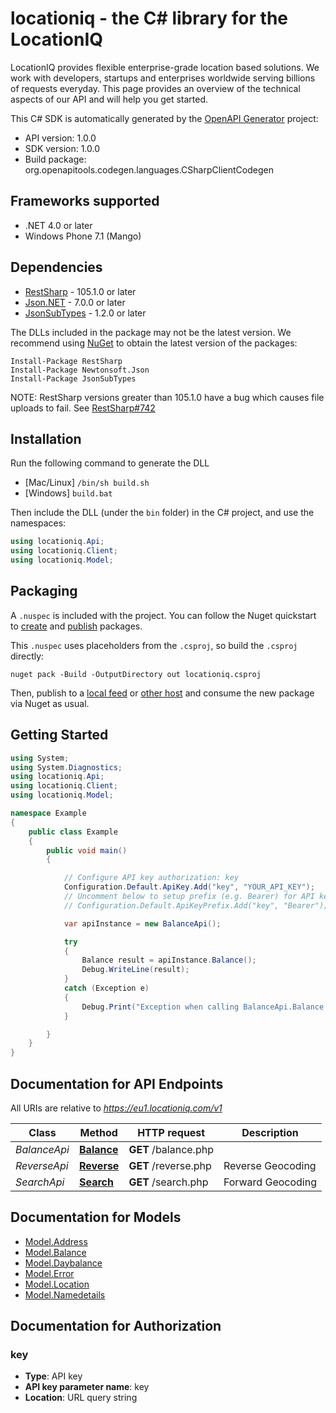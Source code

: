 # locationiq - the C# library for the LocationIQ

LocationIQ provides flexible enterprise-grade location based solutions. We work with developers, startups and enterprises worldwide serving billions of requests everyday. This page provides an overview of the technical aspects of our API and will help you get started.

This C# SDK is automatically generated by the [OpenAPI Generator](https://openapi-generator.tech) project:

- API version: 1.0.0
- SDK version: 1.0.0
- Build package: org.openapitools.codegen.languages.CSharpClientCodegen

<a name="frameworks-supported"></a>
## Frameworks supported
- .NET 4.0 or later
- Windows Phone 7.1 (Mango)

<a name="dependencies"></a>
## Dependencies
- [RestSharp](https://www.nuget.org/packages/RestSharp) - 105.1.0 or later
- [Json.NET](https://www.nuget.org/packages/Newtonsoft.Json/) - 7.0.0 or later
- [JsonSubTypes](https://www.nuget.org/packages/JsonSubTypes/) - 1.2.0 or later

The DLLs included in the package may not be the latest version. We recommend using [NuGet](https://docs.nuget.org/consume/installing-nuget) to obtain the latest version of the packages:
```
Install-Package RestSharp
Install-Package Newtonsoft.Json
Install-Package JsonSubTypes
```

NOTE: RestSharp versions greater than 105.1.0 have a bug which causes file uploads to fail. See [RestSharp#742](https://github.com/restsharp/RestSharp/issues/742)

<a name="installation"></a>
## Installation
Run the following command to generate the DLL
- [Mac/Linux] `/bin/sh build.sh`
- [Windows] `build.bat`

Then include the DLL (under the `bin` folder) in the C# project, and use the namespaces:
```csharp
using locationiq.Api;
using locationiq.Client;
using locationiq.Model;
```
<a name="packaging"></a>
## Packaging

A `.nuspec` is included with the project. You can follow the Nuget quickstart to [create](https://docs.microsoft.com/en-us/nuget/quickstart/create-and-publish-a-package#create-the-package) and [publish](https://docs.microsoft.com/en-us/nuget/quickstart/create-and-publish-a-package#publish-the-package) packages.

This `.nuspec` uses placeholders from the `.csproj`, so build the `.csproj` directly:

```
nuget pack -Build -OutputDirectory out locationiq.csproj
```

Then, publish to a [local feed](https://docs.microsoft.com/en-us/nuget/hosting-packages/local-feeds) or [other host](https://docs.microsoft.com/en-us/nuget/hosting-packages/overview) and consume the new package via Nuget as usual.

<a name="getting-started"></a>
## Getting Started

```csharp
using System;
using System.Diagnostics;
using locationiq.Api;
using locationiq.Client;
using locationiq.Model;

namespace Example
{
    public class Example
    {
        public void main()
        {

            // Configure API key authorization: key
            Configuration.Default.ApiKey.Add("key", "YOUR_API_KEY");
            // Uncomment below to setup prefix (e.g. Bearer) for API key, if needed
            // Configuration.Default.ApiKeyPrefix.Add("key", "Bearer");

            var apiInstance = new BalanceApi();

            try
            {
                Balance result = apiInstance.Balance();
                Debug.WriteLine(result);
            }
            catch (Exception e)
            {
                Debug.Print("Exception when calling BalanceApi.Balance: " + e.Message );
            }

        }
    }
}
```

<a name="documentation-for-api-endpoints"></a>
## Documentation for API Endpoints

All URIs are relative to *https://eu1.locationiq.com/v1*

Class | Method | HTTP request | Description
------------ | ------------- | ------------- | -------------
*BalanceApi* | [**Balance**](docs/BalanceApi.md#balance) | **GET** /balance.php | 
*ReverseApi* | [**Reverse**](docs/ReverseApi.md#reverse) | **GET** /reverse.php | Reverse Geocoding
*SearchApi* | [**Search**](docs/SearchApi.md#search) | **GET** /search.php | Forward Geocoding


<a name="documentation-for-models"></a>
## Documentation for Models

 - [Model.Address](docs/Address.md)
 - [Model.Balance](docs/Balance.md)
 - [Model.Daybalance](docs/Daybalance.md)
 - [Model.Error](docs/Error.md)
 - [Model.Location](docs/Location.md)
 - [Model.Namedetails](docs/Namedetails.md)


<a name="documentation-for-authorization"></a>
## Documentation for Authorization

<a name="key"></a>
### key

- **Type**: API key
- **API key parameter name**: key
- **Location**: URL query string

